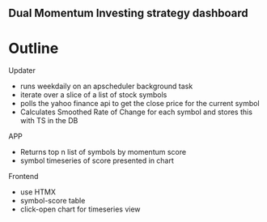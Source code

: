 ## Dual Momentum Investing strategy dashboard

# Outline

Updater 
- runs weekdaily on an apscheduler background task
- iterate over a slice of a list of stock symbols
- polls the yahoo finance api to get the close price for the current symbol
- Calculates Smoothed Rate of Change for each symbol and stores this with TS in the DB

APP
- Returns top n list of symbols by momentum score
- symbol timeseries of score presented in chart

Frontend
- use HTMX
- symbol-score table
- click-open chart for timeseries view

